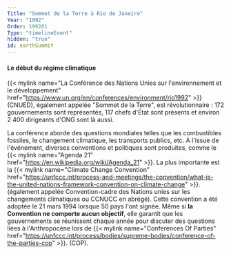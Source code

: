 ```yaml
---
Title: "Sommet de la Terre à Rio de Janeiro"
Year: "1992"
Order: 199201
Type: "timelineEvent"
hidden: "true"
id: earthSummit
---
```


#### Le début du régime climatique

{{< mylink name="La Conférence des Nations Unies sur l'environnement et le développement" href="https://www.un.org/en/conferences/environment/rio1992" >}} (CNUED), également appelée "Sommet de la Terre", est révolutionnaire : 172 gouvernements sont représentés, 117 chefs d'État sont présents et environ 2 400 dirigeants d'ONG sont là aussi.

La conférence aborde des questions mondiales telles que les combustibles fossiles, le changement climatique, les transports publics, etc. À l'issue de l'événement, diverses conventions et politiques sont produites, comme le {{< mylink name="Agenda 21" href="https://en.wikipedia.org/wiki/Agenda_21" >}}. La plus importante est la {{< mylink name="Climate Change Convention" href="https://unfccc.int/process-and-meetings/the-convention/what-is-the-united-nations-framework-convention-on-climate-change" >}}. (également appelée Convention-cadre des Nations unies sur les changements climatiques ou CCNUCC en abrégé). Cette convention a été adoptée le 21 mars 1994 lorsque 50 pays l'ont signée. Même si **la Convention ne comporte aucun objectif**, elle garantit que les gouvernements se réunissent chaque année pour discuter des questions liées à l'Anthropocène lors de {{< mylink name="Conferences Of Parties" href="https://unfccc.int/process/bodies/supreme-bodies/conference-of-the-parties-cop" >}}. (COP).